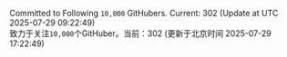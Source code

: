 Committed to Following `10,000` GitHubers. Current: <!-- FOLLOWING_COUNT -->302<!-- FOLLOWING_COUNT --> (Update at UTC <!-- LAST_UPDATED -->2025-07-29 09:22:49<!-- LAST_UPDATED -->)<br>
致力于关注`10,000`个GitHuber。当前：<!-- FOLLOWING_COUNT -->302<!-- FOLLOWING_COUNT --> (更新于北京时间 <!-- LAST_UPDATED_CST -->2025-07-29 17:22:49<!-- LAST_UPDATED_CST -->)
